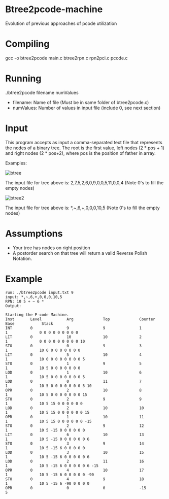 # Btree2pcode-machine
Evolution of previous approaches of pcode utilization

# Compiling
gcc -o btree2pcode main.c btree2rpn.c rpn2pci.c pcode.c

# Running
./btree2pcode filename numValues

* filename: Name of file (Must be in same folder of btree2pcode.c)
* numValues: Number of values in input file (include 0, see next section)

# Input
This program accepts as input a comma-separated text file that represents the nodes of a binary tree. The root is the first value, left nodes (2 * pos + 1) and right nodes (2 * pos+2), where pos is the position of father in array.

Examples:

![btree](https://upload.wikimedia.org/wikipedia/commons/thumb/f/f7/Binary_tree.svg/192px-Binary_tree.svg.png)

The input file for tree above is: 2,7,5,2,6,0,9,0,0,5,11,0,0,4 (Note 0's to fill the empty nodes)

![btree2](http://i.imgur.com/K2DcLnZ.png)

The input file for tree above is: *,~,6,+,0,0,0,10,5 (Note 0's to fill the empty nodes)

# Assumptions
* Your tree has nodes on right position
* A postorder search on that tree will return a valid Reverse Polish Notation.

# Example 
```
run: ./btree2pcode input.txt 9
input: *,~,6,+,0,0,0,10,5
RPN: 10 5 + ~ 6 *
Output:

Starting the P-code Machine.
Inst       Level           Arg             Top             Counter         Base            Stack
INT        0               9               9               1               1              0 0 0 0 0 0 0 0 0 
LIT        0               10              10              2               1              0 0 0 0 0 0 0 0 0 10 
STO        0               0               9               3               1              10 0 0 0 0 0 0 0 0 
LIT        0               5               10              4               1              10 0 0 0 0 0 0 0 0 5 
STO        0               1               9               5               1              10 5 0 0 0 0 0 0 0 
LOD        0               1               10              6               1              10 5 0 0 0 0 0 0 0 5 
LOD        0               0               11              7               1              10 5 0 0 0 0 0 0 0 5 10 
OPR        0               2               10              8               1              10 5 0 0 0 0 0 0 0 15 
STO        0               2               9               9               1              10 5 15 0 0 0 0 0 0 
LOD        0               2               10              10              1              10 5 15 0 0 0 0 0 0 15 
OPR        0               1               10              11              1              10 5 15 0 0 0 0 0 0 -15 
STO        0               2               9               12              1              10 5 -15 0 0 0 0 0 0 
LIT        0               6               10              13              1              10 5 -15 0 0 0 0 0 0 6 
STO        0               3               9               14              1              10 5 -15 6 0 0 0 0 0 
LOD        0               3               10              15              1              10 5 -15 6 0 0 0 0 0 6 
LOD        0               2               11              16              1              10 5 -15 6 0 0 0 0 0 6 -15 
OPR        0               4               10              17              1              10 5 -15 6 0 0 0 0 0 -90 
STO        0               4               9               18              1              10 5 -15 6 -90 0 0 0 0 
OPR        0               0               0               -15             5      
```
